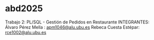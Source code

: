 # abd2025
Trabajo 2: PL/SQL - Gestión de Pedidos en Restaurante
INTEGRANTES:  
Álvaro Pérez Mella : apm1046@alu.ubu.es
Rebeca Cuesta Estépar: rce1002@alu.ubu.es
